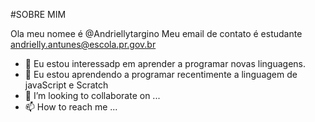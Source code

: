 #SOBRE MIM

 Ola meu nomee é @Andriellytargino
 Meu email de contato é estudante andrielly.antunes@escola.pr.gov.br
- 👀 Eu estou interessadp em aprender a programar novas linguagens.
- 🌱 Eu estou aprendendo a programar recentimente a linguagem de javaScript e Scratch
- 💞️ I’m looking to collaborate on ...
- 📫 How to reach me ...

<!---
Andriellytargino/Andriellytargino is a ✨ special ✨ repository because its `README.md` (this file) appears on your GitHub profile.
You can click the Preview link to take a look at your changes.
--->
